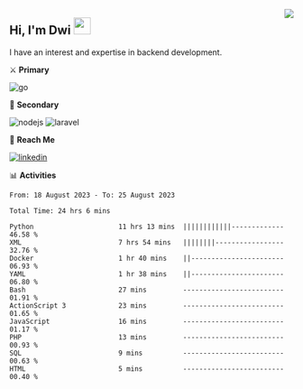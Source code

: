 [<img src="https://komarev.com/ghpvc/?username=masred&color=green&style=flat-square&label=Profile+Views" align="right">](github.com/masred)

## Hi, I'm Dwi <img src="https://raw.githubusercontent.com/MartinHeinz/MartinHeinz/master/wave.gif" width="30px">

I have an interest and expertise in backend development.

⚔️ **Primary**

![go](https://img.shields.io/badge/---?logo=go&label=Golang&style=social)

🔪 **Secondary**

![nodejs](https://img.shields.io/badge/---?logo=node.js&label=Node.js&style=social&logoColor=green)
![laravel](https://img.shields.io/badge/---?logo=laravel&label=Laravel&style=social)

🔗 **Reach Me**

[![linkedin](https://img.shields.io/badge/---?logo=linkedin&label=LinkedIn&style=social)](https://linkedin.com/in/dwifitriyanto)

📊 **Activities**

<!--START_SECTION:waka-->

```all_time
From: 18 August 2023 - To: 25 August 2023

Total Time: 24 hrs 6 mins

Python                     11 hrs 13 mins  ||||||||||||-------------   46.58 %
XML                        7 hrs 54 mins   ||||||||-----------------   32.76 %
Docker                     1 hr 40 mins    ||-----------------------   06.93 %
YAML                       1 hr 38 mins    ||-----------------------   06.80 %
Bash                       27 mins         -------------------------   01.91 %
ActionScript 3             23 mins         -------------------------   01.65 %
JavaScript                 16 mins         -------------------------   01.17 %
PHP                        13 mins         -------------------------   00.93 %
SQL                        9 mins          -------------------------   00.63 %
HTML                       5 mins          -------------------------   00.40 %
```

<!--END_SECTION:waka-->
